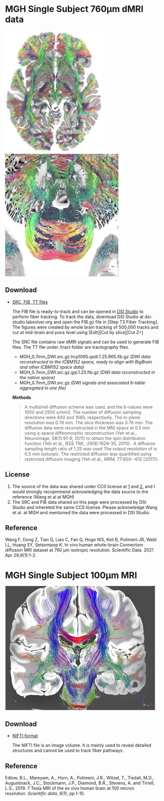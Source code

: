 # MGH Single Subject 760µm dMRI data
![mgh_760](/images/MGH760.png)![mgh_760](/images/MGH760_2.png)

## Download

- [SRC, FIB, TT files](https://pitt-my.sharepoint.com/:f:/g/personal/yehfc_pitt_edu/Eh-4FuH31g1Fg1VPDDc1aqABOj-tD6XmdOisauQb0tA-3A?e=ghQiZq)
  
  The FIB file is ready-to-track and can be opened in [DSI Studio](http://dsi-studio.labsolver.org) to perform fiber tracking. To track the data, download DSI Studio at dsi-studio.labsolver.org and open the FIB.gz file in [Step T3 Fiber Tracking]. The figures were created by whole brain tracking of 500,000 tracks and cut at mid-brain and pons level using [Edit][Cut by slice][Cut Z+]
  
  The SRC file contains raw dMRI signals and can be used to generate FIB files.
  The TT file under /tract folder are tractography files.
  
  - MGH_0.7mm_DWI.src.gz.hcp1065.qsdr.1.25.R65.fib.gz *(DWI data reconstructed to the ICBM152 space, ready to align with BigBrain and other ICBM152 space data)*
  - MGH_0.7mm_DWI.src.gz.gqi.1.25.fib.gz *(DWI data reconstructed in the native space)*
  - MGH_0.7mm_DWI.src.gz *(DWI signals and associated b-table aggregated in one file)*

  **Methods**
  > A multishell diffusion scheme was used, and the b-values were 1000 and 2500 s/mm2. The number of diffusion sampling directions were 840 and 1680, respectively. The in-plane resolution was 0.76 mm. The slice thickness was 0.76 mm. The diffusion data were reconstructed in the MNI space at 0.5 mm using q-space diffeomorphic reconstruction (Yeh et al., Neuroimage, 58(1):91-9, 2011) to obtain the spin distribution function (Yeh et al., IEEE TMI, ;29(9):1626-35, 2010).  A diffusion sampling length ratio of 1.25 was used The output resolution of is 0.5 mm isotorpic. The restricted diffusion was quantified using restricted diffusion imaging (Yeh et al., MRM, 77:603--612 (2017)).

  

## License

1. The source of the data was shared under CC0 license at [1](https://doi.org/10.5061/dryad.nzs7h44q2) and [2](https://doi.org/10.5061/dryad.rjdfn2z8g), and I would strongly recopmmend acknowledging the data source to the reference (Wang et al at MGH)
2. The SRC and FIB data shared on this page were processed by DSI Studio and inhereted the same CC0 license. Please acknowledge Wang et al. at MGH and mentioned the data were processed in DSI Studio.

## Reference

Wang F, Dong Z, Tian Q, Liao C, Fan Q, Hoge WS, Keil B, Polimeni JR, Wald LL, Huang SY, Setsompop K. In vivo human whole-brain Connectom diffusion MRI dataset at 760 µm isotropic resolution. Scientific Data. 2021 Apr 29;8(1):1-2.




# MGH Single Subject 100µm MRI

![mgh_100](/images/EAaNB3fWwAYwVXx.jfif)

## Download

- [NIFTI format](https://pitt-my.sharepoint.com/:u:/g/personal/yehfc_pitt_edu/Efe6J5DQiyNHtpJMAgslA0sBNc-2CaHkFsrgXxQYJ9iCFw?e=g3L2Uo)
  
  The NIFTI file is an image volume. It is mainly used to reveal detailed structures and cannot be used to track fiber pathways.

## Reference
Edlow, B.L., Mareyam, A., Horn, A., Polimeni, J.R., Witzel, T., Tisdall, M.D., Augustinack, J.C., Stockmann, J.P., Diamond, B.R., Stevens, A. and Tirrell, L.S., 2019. 7 Tesla MRI of the ex vivo human brain at 100 micron resolution. *Scientific data*, *6*(1), pp.1-10.
